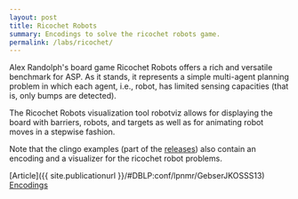 ```yaml
---
layout: post
title: Ricochet Robots
summary: Encodings to solve the ricochet robots game.
permalink: /labs/ricochet/
---
```

Alex Randolph's board game Ricochet Robots offers a rich and versatile benchmark for
ASP. As it stands, it represents a simple multi-agent planning problem in which each
agent, i.e., robot, has limited sensing capacities (that is, only bumps are detected).

The Ricochet Robots visualization tool robotviz allows for displaying the board with
barriers, robots, and targets as well as for animating robot moves in a stepwise fashion.

Note that the clingo examples (part of the [releases](https://github.com/potassco/clingo/releases)) also contain an encoding and a visualizer for the ricochet robot problems.

[Article]({{ site.publicationurl }}/#DBLP:conf/lpnmr/GebserJKOSSS13)
[Encodings](/files/ricochetrobots-encodings.tar.gz)
